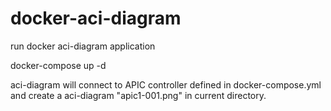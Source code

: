 # docker-aci-diagram

run docker aci-diagram application

  docker-compose up -d
  
aci-diagram will connect to APIC controller defined in docker-compose.yml and create a aci-diagram "apic1-001.png" in current directory.
